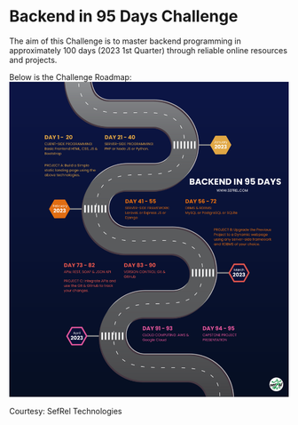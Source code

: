 # Backend in 95 Days Challenge
The aim of this Challenge is to master backend programming in approximately 100 days (2023 1st Quarter) through reliable online resources and projects.

Below is the Challenge Roadmap:
![95 Days Challenge Roadmap](roadmap.png)

Courtesy: SefRel Technologies
